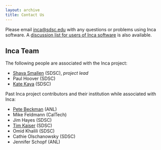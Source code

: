 ```yaml
---
layout: archive
title: Contact Us
---
```


<p>Please email <a href="mailto:inca@sdsc.edu">inca@sdsc.edu</a> with any questions or problems using Inca software. A <a href="https://lists.sdsc.edu/mailman/listinfo.cgi/inca-users">discussion list for users of Inca software</a> is also available.</p>

<h2>Inca Team</h2>
<p>The following people are associated with the Inca project:</p>
<ul>
<li><a href="http://users.sdsc.edu/%7Essmallen/">Shava Smallen</a> (SDSC), <em>project lead</em></li>
<li>Paul Hoover (SDSC)</li>
<li><a href="http://users.sdsc.edu/%7Ekericson/">Kate Kaya</a>&nbsp;(SDSC)</li>
</ul>

<p>Past Inca project contributors and their institution while associated with Inca:</p>
<ul>
<li><a href="http://www-unix.mcs.anl.gov/%7Ebeckman/">Pete Beckman</a>&nbsp;(ANL)</li>
<li>Mike Feldmann (CalTech)</li>
<li>Jim Hayes (SDSC)</li>
<li><a href="http://www.sdsc.edu/%7Etkaiser/">Tim Kaiser</a>&nbsp;(SDSC)</li>
<li>Omid Khalili (SDSC)</li>
<li>Cathie Olschanowsky (SDSC)</li>
<li>Jennifer Schopf (ANL)</li>
</ul>

